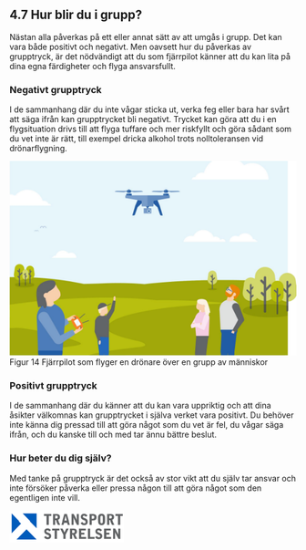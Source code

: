 ## 4.7 Hur blir du i grupp?

Nästan alla påverkas på ett eller annat sätt av att umgås i grupp. Det kan vara både positivt och negativt. Men oavsett hur du påverkas av grupptryck, är det nödvändigt att du som fjärrpilot känner att du kan lita på dina egna färdigheter och flyga ansvarsfullt.

### Negativt grupptryck

I de sammanhang där du inte vågar sticka ut, verka feg eller bara har svårt att säga ifrån kan grupptrycket bli negativt. Trycket kan göra att du i en flygsituation drivs till att flyga tuffare och mer riskfyllt och göra sådant som du vet inte är rätt, till exempel dricka alkohol trots nolltoleransen vid drönarflygning.

![Figur 14 Fjärrpilot som flyger en drönare över en grupp av människor](./A1A3_SE-sv/Figur_014.png)
Figur 14 Fjärrpilot som flyger en drönare över en grupp av människor

### Positivt grupptryck

I de sammanhang där du känner att du kan vara uppriktig och att dina åsikter välkomnas kan grupptrycket i själva verket vara positivt. Du behöver inte känna dig pressad till att göra något som du vet är fel, du vågar säga ifrån, och du kanske till och med tar ännu bättre beslut.

### Hur beter du dig själv?

Med tanke på grupptryck är det också av stor vikt att du själv tar ansvar och inte försöker påverka eller pressa någon till att göra något som den egentligen inte vill.

![Transport Styrelsen](./images/Logga.png)
